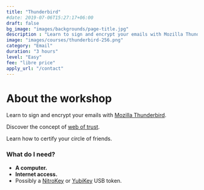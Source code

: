 ```yaml
---
title: "Thunderbird"
#date: 2019-07-06T15:27:17+06:00
draft: false
bg_image: "images/backgrounds/page-title.jpg"
description : "Learn to sign and encrypt your emails with Mozilla Thunderbird"
image: "images/courses/thunderbird-256.png"
category: "Email"
duration: "3 hours"
level: "Easy"
fee: "libre price"
apply_url: "/contact"
---
```


# About the workshop

Learn to sign and encrypt your emails with [Mozilla Thunderbird](https://www.thunderbird.net).

Discover the concept of [web of trust](https://fr.wikipedia.org/wiki/Toile_de_confiance).

Learn how to certify your circle of friends.

### What do I need?

* **A computer.**
* **Internet access.**
* Possibly a [NitroKey](https://www.nitrokey.com) or [YubiKey](https://www.yubico.com) USB token.

